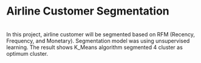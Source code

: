 # Airline Customer Segmentation
<br>
In this project, airline customer will be segmented based on RFM (Recency, Frequency, and Monetary). Segmentation model was using unsupervised learning. 
The result shows K_Means algorithm segmented 4 cluster as optimum cluster. 

